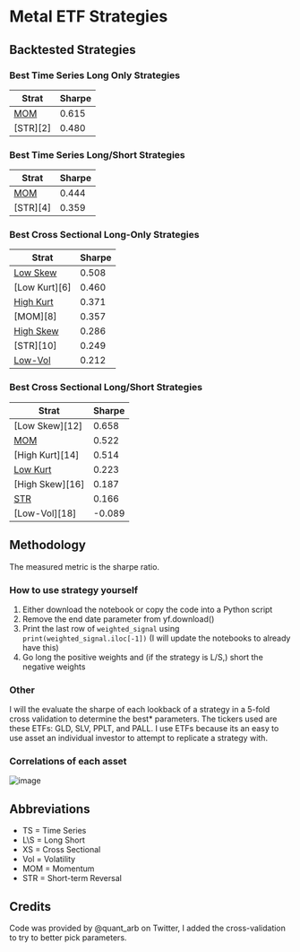 # Metal ETF Strategies

## Backtested Strategies

### Best Time Series Long Only Strategies

| Strat | Sharpe |
|-------|--------|
| [MOM][1]   | 0.615  |
| [STR][2]   | 0.480  |

### Best Time Series Long/Short Strategies

| Strat | Sharpe |
|-------|--------|
| [MOM][3]   | 0.444  |
| [STR][4]   | 0.359  |

### Best Cross Sectional Long-Only Strategies

| Strat          | Sharpe |
|----------------|--------|
| [Low Skew][5]  | 0.508  |
| [Low Kurt][6]  | 0.460  |
| [High Kurt][7] | 0.371  |
| [MOM][8]       | 0.357  |
| [High Skew][9] | 0.286  |
| [STR][10]      | 0.249  |
| [Low-Vol][11]  | 0.212  |

### Best Cross Sectional Long/Short Strategies

| Strat           | Sharpe |
|-----------------|--------|
| [Low Skew][12]  | 0.658  |
| [MOM][13]       | 0.522  |
| [High Kurt][14] | 0.514  |
| [Low Kurt][15]  | 0.223  |
| [High Skew][16] | 0.187  |
| [STR][17]       | 0.166  |
| [Low-Vol][18]   | -0.089 |

## Methodology
The measured metric is the sharpe ratio.
### How to use strategy yourself
1. Either download the notebook or copy the code into a Python script
2. Remove the end date parameter from yf.download()
3. Print the last row of ```weighted_signal``` using ```print(weighted_signal.iloc[-1])``` (I will update the notebooks to already have this)
4. Go long the positive weights and (if the strategy is L/S,) short the negative weights
### Other
I will the evaluate the sharpe of each lookback of a strategy in a 5-fold cross validation to determine the best* parameters. The tickers used are these ETFs: GLD, SLV, PPLT, and PALL. I use ETFs because its an easy to use asset an individual investor to attempt to replicate a strategy with.
### Correlations of each asset
![image](https://github.com/replacementAI/A-Backtest-A-Day/assets/55959390/def50a65-cdd8-472b-bdd6-81a2497d9953)

## Abbreviations
- TS = Time Series
- L\S = Long Short
- XS = Cross Sectional
- Vol = Volatility
- MOM = Momentum
- STR = Short-term Reversal

## Credits
Code was provided by @quant_arb on Twitter, I added the cross-validation to try to better pick parameters.

[1]:
[2]:
[3]:
[4]:
[5]:
[6]:
[7]:
[8]:
[9]:
[10]:
[11]:
[12]:
[13]:
[14]:
[15]:
[16]:
[17]:
[18]:
